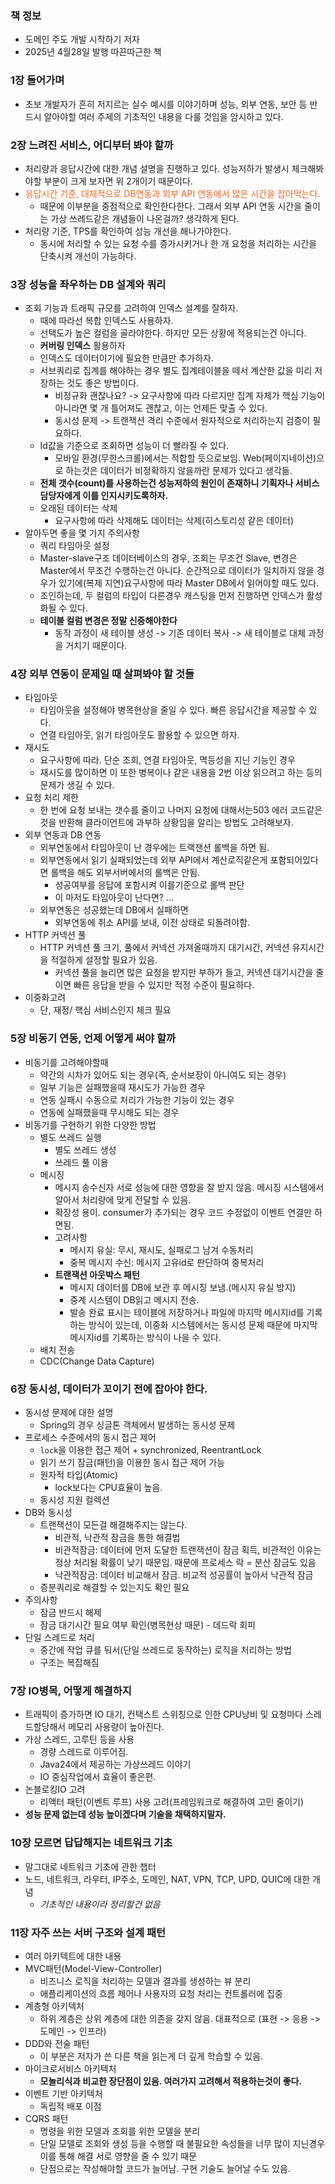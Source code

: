### 책 정보

- 도메인 주도 개발 시작하기 저자
- 2025년 4월28일 발행 따끈따근한 책

### 1장 들어가며

- 초보 개발자가 흔히 저지르는 실수 예시를 이야기하며 성능, 외부 연동, 보안 등 반드시 알아야할 여러 주제의 기초적인 내용을 다룰 것임을 암시하고 있다.

### 2장 느려진 서비스, 어디부터 봐야 할까

- 처리량과 응답시간에 대한 개념 설명을 진행하고 있다. 성능저하가 발생시 체크해봐야할 부분이 크게 보자면 위 2개이기 때문이다.
- <span style="color:#eb6420;">응답시간 기준, 대체적으로 DB연동과 외부 API 연동에서 많은 시간을 잡아먹는다.</span>
    - 때문에 이부분을 중점적으로 확인한다한다. 그래서 외부 API 연동 시간을 줄이는 가상 쓰레드같은 개념들이 나온걸까? 생각하게 된다.
- 처리량 기준, TPS를 확인하여 성능 개선을 해나가야한다.
    - 동시에 처리할 수 있는 요청 수를 증가시키거나 한 개 요청을 처리하는 시간을 단축시켜 개선이 가능하다.


### 3장 성능을 좌우하는 DB 설계와 쿼리

- 조회 기능과 트래픽 규모를 고려하여 인덱스 설계를 잘하자.
    - 때에 따라선 복합 인덱스도 사용하자.
    - 선택도가 높은 컬럼을 골라야한다. 하지만 모든 상황에 적용되는건 아니다.
    - **커버링 인덱스** 활용하자
    - 인덱스도 데이터이기에 필요한 만큼만 추가하자.
    - 서브쿼리로 집계를 해야하는 경우 별도 집계테이블을 떼서 계산한 값을 미리 저장하는 것도 좋은 방법이다.
        - 비정규화 괜찮나요? -> 요구사항에 따라 다르지만 집계 자체가 핵심 기능이 아니라면 몇 개 틀어져도 괜찮고, 이는 언제든 맞출 수 있다.
        - 동시성 문제 -> 트랜잭션 격리 수준에서 원자적으로 처리하는지 검증이 필요하다.
    - Id값을 기준으로 조회하면 성능이 더 빨라질 수 있다.
        - 모바일 환경(무한스크롤)에서는 적합할 듯으로보임. Web(페이지네이션)으로 하는것은 데이터가 비정확하지 않을까란 문제가 있다고 생각듦.
    - **전체 갯수(count)를 사용하는건 성능저하의 원인이 존재하니 기획자나 서비스 담당자에게 이를 인지시키도록하자.**
    - 오래된 데이터는 삭제
        - 요구사항에 따라 삭제해도 데이터는 삭제(히스토리성 같은 데이터)
- 알아두면 좋을 몇 가지 주의사항
    - 쿼리 타임아웃 설정
    - Master-slave구조 데이터베이스의 경우, 조회는 무조건 Slave, 변경은 Master에서 무조건 수행하는건 아니다. 순간적으로 데이터가 일치하지 않을 경우가 있기에(복제 지연)요구사항에 따라 Master DB에서 읽어야할 때도 있다.
    - 조인하는데, 두 컬럼의 타입이 다른경우 캐스팅을 먼저 진행하면 인덱스가 활성화될 수 있다.
    - **테이블 컬럼 변경은 정말 신중해야한다** 
        - 동작 과정이 새 테이블 생성 -> 기존 데이터 복사 -> 새 테이블로 대체 과정을 거치기 때문이다.

### 4장 외부 연동이 문제일 때 살펴봐야 할 것들

- 타임아웃
    - 타임아웃을 설정해야 병목현상을 줄일 수 있다. 빠른 응답시간을 제공할 수 있다.
    - 연결 타임아웃, 읽기 타임아웃도 활용할 수 있으면 하자.
- 재시도
    - 요구사항에 따라. 단순 조회, 연결 타임아웃, 멱등성을 지닌 기능인 경우
    - 재시도를 많이하면 이 또한 병복이나 같은 내용을 2번 이상 읽으려고 하는 등의 문제가 생길 수 있다.
- 요청 처리 제한
    - 한 번에 요청 보내는 갯수를 줄이고 나머지 요청에 대해서는503 에러 코드같은것을 반환해 클라이언트에 과부하 상황임을 알리는 방법도 고려해보자.
- 외부 연동과 DB 연동
    - 외부연동에서 타임아웃이 난 경우에는 트랙잰션 롤백을 하면 됨.
    - 외부연동에서 읽기 실패되었는데 외부 API에서 계산로직같은게 포함되어있다면 롤백을 해도 외부서버에서의 롤백은 안됨.
        - 성공여부를 응답에 포함시켜 이를기준으로 롤백 판단
        - 이 마저도 타임아웃이 난다면? ...
    - 외부연동은 성공했는데 DB에서 실패하면
        - 외부연동에 취소 API를 보내, 이전 상태로 되돌려야함.
- HTTP 커넥션 풀
    - HTTP 커넥션 풀 크기, 풀에서 커넥션 가져올때까지 대기시간, 커넥션 유지시간을 적절하게 설정할 필요가 있음.
        - 커넥션 풀을 늘리면 많은 요청을 받지만 부하가 들고, 커넥션 대기시간을 줄이면 빠른 응답을 받을 수 있지만 적정 수준이 필요하다.
- 이중화고려
    - 단, 재정/ 핵심 서비스인지 체크 필요


### 5장 비동기 연동, 언제 어떻게 써야 할까

- 비동기를 고려해야할때
    - 약간의 시차가 있어도 되는 경우(즉, 순서보장이 아니여도 되는 경우)
    - 일부 기능은 실패했을때 재시도가 가능한 경우
    - 연동 실패시 수동으로 처리가 가능한 기능이 있는 경우
    - 연동에 실패했을때 무시해도 되는 경우
- 비동기를 구현하기 위한 다양한 방법
    - 별도 쓰레드 실행
        - 별도 쓰레드 생성
        - 쓰레드 풀 이용
    - 메시징
        - 메시지 송수신자 서로 성능에 대한 영향을 잘 받지 않음. 메시징 시스템에서 알아서 처리량에 맞게 전달할 수 있음. 
        - 확장성 용이. consumer가 추가되는 경우 코드 수정없이 이벤트 연결만 하면됨.
        - 고려사항
            - 메시지 유실: 무시, 재시도, 실패로그 남겨 수동처리
            - 중복 메시지 수신: 메시지 고유id로 판단하여 중복처리
        -  **트랜잭션 아웃박스 패턴**
            - 메시지 데이터를 DB에 보관 후 메시징 보냄.(메시지 유실 방지)
            -  중계 시스템이 DB읽고 메시지 전송. 
            - 발송 완료 표시는 테이블에 저장하거나 파일에 마지막 메시지id를 기록하는 방식이 있는데, 이중화 시스템에서는 동시성 문제 때문에 마지막 메시지id를 기록하는 방식이 나을 수 있다.
    - 배치 전송
    - CDC(Change Data Capture)


### 6장 동시성, 데이터가 꼬이기 전에 잡아야 한다.

- 동시성 문제에 대한 설명
    - Spring의 경우 싱글톤 객체에서 발생하는 동시성 문제
- 프로세스 수준에서의 동시 접근 제어
    - `lock`을 이용한 접근 제어 + synchronized, ReentrantLock
    - 읽기 쓰기 잠금(패턴)을 이용한 동시 접근 제어 가능
    - 원자적 타입(Atomic)
        - lock보다는 CPU효율이 높음.
    - 동시성 지원 컬렉션
- DB와 동시성
    - 트랜잭션이 모든걸 해결해주지는 않는다.
        - 비관적, 낙관적 잠금을 통한 해결법
        - 비관적잠금: 데이터에 먼저 도달한 트랜잭션이 잠금 획득, 비관적인 이유는 정상 처리될 확률이 낮기 때문임. 때문에 프로세스 락 = 분산 잠금도 있음
        - 낙관적잠금: 데이터 비교해서 잠금. 비교적 성공률이 높아서 낙관적 잠금
    - 증분쿼리로 해결할 수 있는지도 확인 필요
- 주의사항
    - 잠금 반드시 해제
    - 잠금 대기시간 필요 여부 확인(병목현상 때문) - 데드락 회피
- 단일 스레드로 처리
    - 중간에 작업 큐를 둬서(단일 쓰레드로 동작하는) 로직을 처리하는 방법
    - 구조는 복잡해짐


### 7장 IO병목, 어떻게 해결하지

- 트래픽이 증가하면 IO 대기, 컨택스트 스위칭으로 인한 CPU낭비 및 요청마다 스레드할당해서 메모리 사용량이 높아진다.
- 가상 스레드, 고루틴 등을 사용
    - 경량 스레드로 이루어짐. 
    - Java24에서 제공하는 가상쓰레드 이야기
    - IO 중심작업에서 효율이 좋은편.
- 논블로킹IO 고려
    - 리액터 패턴(이벤트 루프) 사용 고려(프레임워크로 해결하여 고민 줄이기)
- **성능 문제 없는데 성능 높이겠다며 기술을 채택하지말자.**


### 10장 모르면 답답해지는 네트워크 기초

- 말그대로 네트워크 기초에 관한 챕터
- 노드, 네트워크, 라우터, IP주소, 도메인, NAT, VPN, TCP, UPD, QUIC에 대한 개념
    - *기초적인 내용이라 정리할건 없음*

### 11장 자주 쓰는 서버 구조와 설계 패턴

- 여러 아키텍트에 대한 내용
- MVC패턴(Model-View-Controller)
    - 비즈니스 로직을 처리하는 모델과 결과를 생성하는 뷰 분리
    - 애플리케이션의 흐름 제어나 사용자의 요청 처리는 컨트롤러에 집중
- 계층형 아키텍처
    - 하위 계층은 상위 계층에 대한 의존을 갖지 않음. 대표적으로 (표현 -> 응용 -> 도메인 -> 인프라)
 - DDD와 전술 패턴
     - 이 부분은 저자가 쓴 다른 책을 읽는게 더 깊게 학습할 수 있음.
 - 마이크로서비스 아키텍처
     - **모놀리식과 비교한 장단점이 있음. 여러가지 고려해서 적용하는것이 좋다.**
 - 이벤트 기반 아키텍처
     - 독립적 배포 이점
 - CQRS 패턴
     - 명령을 위한 모델과 조회를 위한 모델을 분리
     - 단일 모델로 조회와 생성 등을 수행할 때 불필요한 속성들을 너무 많이 지닌경우 이를 통해 해결 서로 영향을 줄 수 있기 때문
     - 단점으로는 작성해야할 코드가 늘어남. 구현 기술도 늘어날 수도 있음.